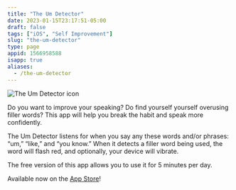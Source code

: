 ```yaml
---
title: "The Um Detector"
date: 2023-01-15T23:17:51-05:00
draft: false
tags: ["iOS", "Self Improvement"]
slug: "the-um-detector"
type: page
appid: 1566958588
isapp: true
aliases:
  - /the-um-detector
---
```


![The Um Detector icon](/images/the-um-detector-icon.png)

Do you want to improve your speaking? Do find yourself yourself overusing filler words? This app will help you break the habit and speak more confidently.

The Um Detector listens for when you say any these words and/or phrases: “um,” “like,” and “you know.” When it detects a filler word being used, the word will flash red, and optionally, your device will vibrate.

The free version of this app allows you to use it for 5 minutes per day.

Available now on the [App Store](https://apps.apple.com/us/app/the-um-detector/id1566958588)!
